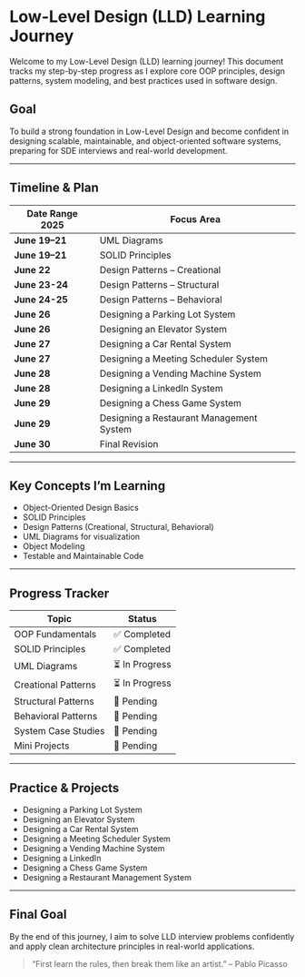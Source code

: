 # Low-Level Design (LLD) Learning Journey

Welcome to my Low-Level Design (LLD) learning journey! This document tracks my step-by-step progress as I explore core OOP principles, design patterns, system modeling, and best practices used in software design.

## Goal

To build a strong foundation in Low-Level Design and become confident in designing scalable, maintainable, and object-oriented software systems, preparing for SDE interviews and real-world development.

---

## Timeline & Plan

| Date Range 2025       | Focus Area                                                                                                             |
| ---------------- | ---------------------------------------------------------------------------------------------------------------------- |
| **June 19–21**   |        UML Diagrams                                   |
| **June 19–21**   |        SOLID Principles                               |
| **June 22**      |        Design Patterns – Creational                   |
| **June 23-24**   |        Design Patterns – Structural                   |
| **June 24-25**   |        Design Patterns – Behavioral                   |
| **June 26**      |        Designing a Parking Lot System                 |
| **June 26**      |        Designing an Elevator System                   |
| **June 27**      |        Designing a Car Rental System                  |
| **June 27**      |        Designing a Meeting Scheduler System           |
| **June 28**      |        Designing a Vending Machine System             |
| **June 28**      |        Designing a LinkedIn System                    |
| **June 29**      |        Designing a Chess Game System                  |
| **June 29**      |        Designing a Restaurant Management System       |
| **June 30**      |        Final Revision                                 |

---

## Key Concepts I’m Learning

* Object-Oriented Design Basics  
* SOLID Principles  
* Design Patterns (Creational, Structural, Behavioral)  
* UML Diagrams for visualization  
* Object Modeling  
* Testable and Maintainable Code  

---

## Progress Tracker

| Topic               | Status        |
| ------------------- | ------------- |
| OOP Fundamentals    | ✅ Completed   |
| SOLID Principles    | ✅ Completed   |
| UML Diagrams        | ⏳ In Progress |
| Creational Patterns | ⏳ In Progress |
| Structural Patterns | 🔲 Pending     |
| Behavioral Patterns | 🔲 Pending     |
| System Case Studies | 🔲 Pending     |
| Mini Projects       | 🔲 Pending     |

---

## Practice & Projects

* Designing a Parking Lot System  
* Designing an Elevator System  
* Designing a Car Rental System  
* Designing a Meeting Scheduler System  
* Designing a Vending Machine System  
* Designing a LinkedIn  
* Designing a Chess Game System  
* Designing a Restaurant Management System  

---

## Final Goal

By the end of this journey, I aim to solve LLD interview problems confidently and apply clean architecture principles in real-world applications.

> “First learn the rules, then break them like an artist.” – Pablo Picasso
